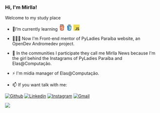 
### Hi, I'm Mirlla!

Welcome to my study place

- 🌱I’m currently learning 
<code><img height="20" src="https://raw.githubusercontent.com/github/explore/80688e429a7d4ef2fca1e82350fe8e3517d3494d/topics/html/html.png"></code>
<code><img height="20" src="https://raw.githubusercontent.com/github/explore/80688e429a7d4ef2fca1e82350fe8e3517d3494d/topics/css/css.png"></code>
<code><img height="20" src="https://raw.githubusercontent.com/github/explore/80688e429a7d4ef2fca1e82350fe8e3517d3494d/topics/javascript/javascript.png"></code>

- 👩🏻‍💻 Now I'm Front-end mentor of PyLadies Paraíba website, an OpenDev Andromedev project.

- 👯 In the communities I participate they call me Mirlla News because I'm the girl behind the Instagrams of PyLadies Paraíba and Elas@Computação.

- ⚡ I'm midia manager of Elas@Computação.

- 📫 If you want talk with me:

[![Github](https://img.shields.io/badge/-Github-000?style=flat&logo=Github&logoColor=white)](https://github.com/mirllamarques)
[![Linkedin](https://img.shields.io/badge/-LinkedIn-blue?style=flat&logo=Linkedin&logoColor=white)](https://www.linkedin.com/in/mirlla-marques)
[![Instagram](https://img.shields.io/badge/-Instagram-c13584?style=flat&labelColor=c13584&logo=instagram&logoColor=white)](https://www.instagram.com/mirlla_marques)
[![Gmail](https://img.shields.io/badge/-Gmail-c14438?style=flat&logo=Gmail&logoColor=white)](mailto:mirlla.alves@ccc.ufcg.edu.br)

<a href="https://github.com/anuraghazra/github-readme-stats">
  <img align="left" src="https://github-readme-stats.vercel.app/api?username=mirllamarques&theme=dracula&show_icons=true" />
</a>

<!--
**mirllamarques/mirllamarques** is a ✨ _special_ ✨ repository because its `README.md` (this file) appears on your GitHub profile.

Here are some ideas to get you started:

- 🔭 I’m currently working on ...
- 🌱 I’m currently learning ...
- 👯 I’m looking to collaborate on ...
- 🤔 I’m looking for help with ...
- 💬 Ask me about ...
- 📫 How to reach me: ...
- 😄 Pronouns: ...
- ⚡ Fun fact: ...
-->
